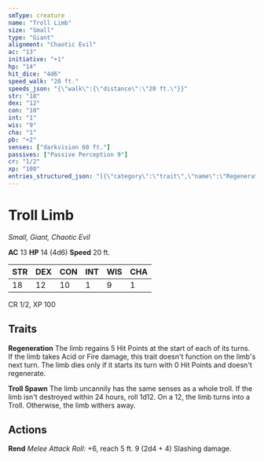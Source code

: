 ```yaml
---
smType: creature
name: "Troll Limb"
size: "Small"
type: "Giant"
alignment: "Chaotic Evil"
ac: "13"
initiative: "+1"
hp: "14"
hit_dice: "4d6"
speed_walk: "20 ft."
speeds_json: "{\"walk\":{\"distance\":\"20 ft.\"}}"
str: "18"
dex: "12"
con: "10"
int: "1"
wis: "9"
cha: "1"
pb: "+2"
senses: ["darkvision 60 ft."]
passives: ["Passive Perception 9"]
cr: "1/2"
xp: "100"
entries_structured_json: "[{\"category\":\"trait\",\"name\":\"Regeneration\",\"text\":\"The limb regains 5 Hit Points at the start of each of its turns. If the limb takes Acid or Fire damage, this trait doesn't function on the limb's next turn. The limb dies only if it starts its turn with 0 Hit Points and doesn't regenerate.\"},{\"category\":\"trait\",\"name\":\"Troll Spawn\",\"text\":\"The limb uncannily has the same senses as a whole troll. If the limb isn't destroyed within 24 hours, roll 1d12. On a 12, the limb turns into a Troll. Otherwise, the limb withers away.\"},{\"category\":\"action\",\"name\":\"Rend\",\"text\":\"*Melee Attack Roll:* +6, reach 5 ft. 9 (2d4 + 4) Slashing damage.\",\"kind\":\"Melee Attack Roll\",\"to_hit\":\"+6\",\"range\":\"5 ft\",\"damage\":\"9 (2d4 + 4) Slashing\"}]"
---
```


# Troll Limb
*Small, Giant, Chaotic Evil*

**AC** 13
**HP** 14 (4d6)
**Speed** 20 ft.

| STR | DEX | CON | INT | WIS | CHA |
| --- | --- | --- | --- | --- | --- |
| 18 | 12 | 10 | 1 | 9 | 1 |

CR 1/2, XP 100

## Traits

**Regeneration**
The limb regains 5 Hit Points at the start of each of its turns. If the limb takes Acid or Fire damage, this trait doesn't function on the limb's next turn. The limb dies only if it starts its turn with 0 Hit Points and doesn't regenerate.

**Troll Spawn**
The limb uncannily has the same senses as a whole troll. If the limb isn't destroyed within 24 hours, roll 1d12. On a 12, the limb turns into a Troll. Otherwise, the limb withers away.

## Actions

**Rend**
*Melee Attack Roll:* +6, reach 5 ft. 9 (2d4 + 4) Slashing damage.
